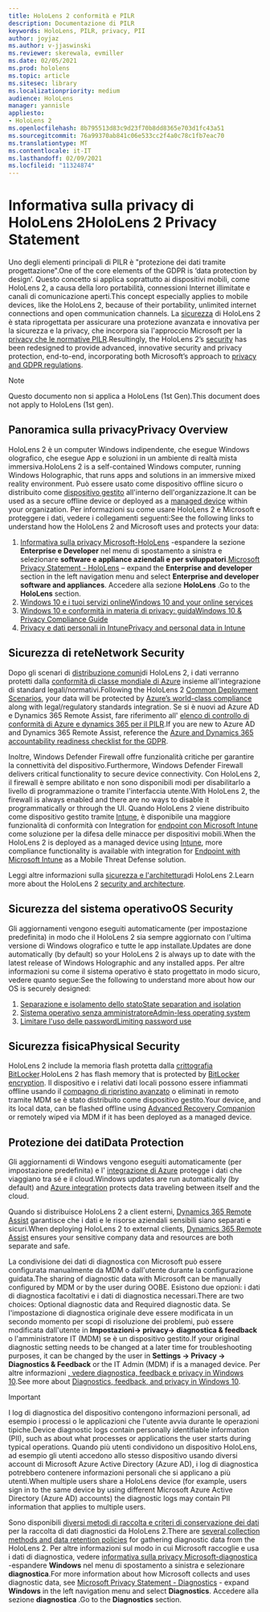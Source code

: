 ```yaml
---
title: HoloLens 2 conformità e PILR
description: Documentazione di PILR
keywords: HoloLens, PILR, privacy, PII
author: joyjaz
ms.author: v-jjaswinski
ms.reviewer: skerewala, evmiller
ms.date: 02/05/2021
ms.prod: hololens
ms.topic: article
ms.sitesec: library
ms.localizationpriority: medium
audience: HoloLens
manager: yannisle
appliesto:
- HoloLens 2
ms.openlocfilehash: 8b795513d83c9d23f70b8dd8365e703d1fc43a51
ms.sourcegitcommit: 76a99370ab841c06e533cc2f4a0c78c1fb7eac70
ms.translationtype: MT
ms.contentlocale: it-IT
ms.lasthandoff: 02/09/2021
ms.locfileid: "11324874"
---
```

# <span data-ttu-id="a0319-104">Informativa sulla privacy di HoloLens 2</span><span class="sxs-lookup"><span data-stu-id="a0319-104">HoloLens 2 Privacy Statement</span></span>

<span data-ttu-id="a0319-105">Uno degli elementi principali di PILR è "protezione dei dati tramite progettazione".</span><span class="sxs-lookup"><span data-stu-id="a0319-105">One of the core elements of the GDPR is ‘data protection by design’.</span></span> <span data-ttu-id="a0319-106">Questo concetto si applica soprattutto ai dispositivi mobili, come HoloLens 2, a causa della loro portabilità, connessioni Internet illimitate e canali di comunicazione aperti.</span><span class="sxs-lookup"><span data-stu-id="a0319-106">This concept especially applies to mobile devices, like the HoloLens 2, because of their portability, unlimited internet connections and open communication channels.</span></span> <span data-ttu-id="a0319-107">La [sicurezza](https://docs.microsoft.com/hololens/security-architecture) di HoloLens 2 è stata riprogettata per assicurare una protezione avanzata e innovativa per la sicurezza e la privacy, che incorpora sia l'approccio Microsoft per la [privacy che le normative PILR](https://privacy.microsoft.com/).</span><span class="sxs-lookup"><span data-stu-id="a0319-107">Resultingly, the HoloLens 2’s [security](https://docs.microsoft.com/hololens/security-architecture) has been redesigned to provide advanced, innovative security and privacy protection, end-to-end, incorporating both Microsoft’s approach to [privacy and GDPR regulations](https://privacy.microsoft.com/).</span></span>

 >[!NOTE]
> <span data-ttu-id="a0319-108">Questo documento non si applica a HoloLens (1st Gen).</span><span class="sxs-lookup"><span data-stu-id="a0319-108">This document does not apply to HoloLens (1st gen).</span></span>

## <span data-ttu-id="a0319-109">Panoramica sulla privacy</span><span class="sxs-lookup"><span data-stu-id="a0319-109">Privacy Overview</span></span>

<span data-ttu-id="a0319-110">HoloLens 2 è un computer Windows indipendente, che esegue Windows olografico, che esegue App e soluzioni in un ambiente di realtà mista immersiva.</span><span class="sxs-lookup"><span data-stu-id="a0319-110">HoloLens 2 is a self-contained Windows computer, running Windows Holographic, that runs apps and solutions in an immersive mixed reality environment.</span></span> <span data-ttu-id="a0319-111">Può essere usato come dispositivo offline sicuro o distribuito come [dispositivo gestito](https://docs.microsoft.com/mem/intune/fundamentals/windows-holographic-for-business) all'interno dell'organizzazione.</span><span class="sxs-lookup"><span data-stu-id="a0319-111">It can be used as a secure offline device or deployed as a [managed device](https://docs.microsoft.com/mem/intune/fundamentals/windows-holographic-for-business) within your organization.</span></span> <span data-ttu-id="a0319-112">Per informazioni su come usare HoloLens 2 e Microsoft e proteggere i dati, vedere i collegamenti seguenti:</span><span class="sxs-lookup"><span data-stu-id="a0319-112">See the following links to understand how the HoloLens 2 and Microsoft uses and protects your data:</span></span>
1. <span data-ttu-id="a0319-113">[Informativa sulla privacy Microsoft-HoloLens](https://privacy.microsoft.com/privacystatement) -espandere la sezione **Enterprise e Developer** nel menu di spostamento a sinistra e selezionare **software e appliance aziendali e per sviluppatori**.</span><span class="sxs-lookup"><span data-stu-id="a0319-113">[Microsoft Privacy Statement - HoloLens](https://privacy.microsoft.com/privacystatement) – expand the **Enterprise and developer** section in the left navigation menu and select **Enterprise and developer software and appliances**.</span></span> <span data-ttu-id="a0319-114">Accedere alla sezione **HoloLens** .</span><span class="sxs-lookup"><span data-stu-id="a0319-114">Go to the **HoloLens** section.</span></span>
2.  [<span data-ttu-id="a0319-115">Windows 10 e i tuoi servizi online</span><span class="sxs-lookup"><span data-stu-id="a0319-115">Windows 10 and your online services</span></span>](https://privacy.microsoft.com/windows10privacy)
3.  [<span data-ttu-id="a0319-116">Windows 10 e conformità in materia di privacy: guida</span><span class="sxs-lookup"><span data-stu-id="a0319-116">Windows 10 & Privacy Compliance Guide</span></span>](https://docs.microsoft.com/windows/privacy/windows-10-and-privacy-compliance)
4.  [<span data-ttu-id="a0319-117">Privacy e dati personali in Intune</span><span class="sxs-lookup"><span data-stu-id="a0319-117">Privacy and personal data in Intune</span></span>](https://docs.microsoft.com/mem/intune/protect/privacy-personal-data)

## <span data-ttu-id="a0319-118">Sicurezza di rete</span><span class="sxs-lookup"><span data-stu-id="a0319-118">Network Security</span></span>
<span data-ttu-id="a0319-119">Dopo gli scenari di [distribuzione comuni](https://docs.microsoft.com/hololens/common-scenarios)di HoloLens 2, i dati verranno protetti dalla [conformità di classe mondiale di Azure](https://docs.microsoft.com/azure/compliance/) insieme all'integrazione di standard legali/normativi.</span><span class="sxs-lookup"><span data-stu-id="a0319-119">Following the HoloLens 2 [Common Deployment Scenarios](https://docs.microsoft.com/hololens/common-scenarios), your data will be protected by [Azure’s world-class compliance](https://docs.microsoft.com/azure/compliance/) along with legal/regulatory standards integration.</span></span> <span data-ttu-id="a0319-120">Se si è nuovi ad Azure AD e Dynamics 365 Remote Assist, fare riferimento all' [elenco di controllo di conformità di Azure e dynamics 365 per il PILR](https://docs.microsoft.com/compliance/regulatory/gdpr-arc-azure-dynamics).</span><span class="sxs-lookup"><span data-stu-id="a0319-120">If you are new to Azure AD and Dynamics 365 Remote Assist, reference the [Azure and Dynamics 365 accountability readiness checklist for the GDPR](https://docs.microsoft.com/compliance/regulatory/gdpr-arc-azure-dynamics).</span></span>

<span data-ttu-id="a0319-121">Inoltre, Windows Defender Firewall offre funzionalità critiche per garantire la connettività del dispositivo.</span><span class="sxs-lookup"><span data-stu-id="a0319-121">Furthermore, Windows Defender Firewall delivers critical functionality to secure device connectivity.</span></span> <span data-ttu-id="a0319-122">Con HoloLens 2, il firewall è sempre abilitato e non sono disponibili modi per disabilitarlo a livello di programmazione o tramite l'interfaccia utente.</span><span class="sxs-lookup"><span data-stu-id="a0319-122">With HoloLens 2, the firewall is always enabled and there are no ways to disable it programmatically or through the UI.</span></span> <span data-ttu-id="a0319-123">Quando HoloLens 2 viene distribuito come dispositivo gestito tramite [Intune](https://docs.microsoft.com/mem/intune/protect/device-compliance-get-started), è disponibile una maggiore funzionalità di conformità con Integration for [endpoint con Microsoft Intune](https://docs.microsoft.com/mem/intune/protect/advanced-threat-protection) come soluzione per la difesa delle minacce per dispositivi mobili.</span><span class="sxs-lookup"><span data-stu-id="a0319-123">When the HoloLens 2 is deployed as a managed device using [Intune](https://docs.microsoft.com/mem/intune/protect/device-compliance-get-started), more compliance functionality is available with integration for [Endpoint with Microsoft Intune](https://docs.microsoft.com/mem/intune/protect/advanced-threat-protection) as a Mobile Threat Defense solution.</span></span> 

<span data-ttu-id="a0319-124">Leggi altre informazioni sulla [sicurezza e l'architettura](https://docs.microsoft.com/hololens/security-architecture)di HoloLens 2.</span><span class="sxs-lookup"><span data-stu-id="a0319-124">Learn more about the HoloLens 2 [security and architecture](https://docs.microsoft.com/hololens/security-architecture).</span></span>

## <span data-ttu-id="a0319-125">Sicurezza del sistema operativo</span><span class="sxs-lookup"><span data-stu-id="a0319-125">OS Security</span></span>
<span data-ttu-id="a0319-126">Gli aggiornamenti vengono eseguiti automaticamente (per impostazione predefinita) in modo che il HoloLens 2 sia sempre aggiornato con l'ultima versione di Windows olografico e tutte le app installate.</span><span class="sxs-lookup"><span data-stu-id="a0319-126">Updates are done automatically (by default) so your HoloLens 2 is always up to date with the latest release of Windows Holographic and any installed apps.</span></span> <span data-ttu-id="a0319-127">Per altre informazioni su come il sistema operativo è stato progettato in modo sicuro, vedere quanto segue:</span><span class="sxs-lookup"><span data-stu-id="a0319-127">See the following to understand more about how our OS is securely designed:</span></span>
1. [<span data-ttu-id="a0319-128">Separazione e isolamento dello stato</span><span class="sxs-lookup"><span data-stu-id="a0319-128">State separation and isolation</span></span>](https://docs.microsoft.com/hololens/security-state-separation-isolation)
1. [<span data-ttu-id="a0319-129">Sistema operativo senza amministratore</span><span class="sxs-lookup"><span data-stu-id="a0319-129">Admin-less operating system</span></span>](https://docs.microsoft.com/hololens/security-adminless-os)
1. [<span data-ttu-id="a0319-130">Limitare l'uso delle password</span><span class="sxs-lookup"><span data-stu-id="a0319-130">Limiting password use</span></span>](https://docs.microsoft.com/hololens/security-limiting-password-use)

## <span data-ttu-id="a0319-131">Sicurezza fisica</span><span class="sxs-lookup"><span data-stu-id="a0319-131">Physical Security</span></span>
<span data-ttu-id="a0319-132">HoloLens 2 include la memoria flash protetta dalla [crittografia BitLocker](https://docs.microsoft.com/hololens/security-encryption-data-protection).</span><span class="sxs-lookup"><span data-stu-id="a0319-132">HoloLens 2 has flash memory that is protected by [BitLocker encryption](https://docs.microsoft.com/hololens/security-encryption-data-protection).</span></span> <span data-ttu-id="a0319-133">Il dispositivo e i relativi dati locali possono essere infiammati offline usando il [compagno di ripristino avanzato](https://www.microsoft.com/p/advanced-recovery-companion/9p74z35sfrs8#activetab=pivot:overviewtab) o eliminati in remoto tramite MDM se è stato distribuito come dispositivo gestito.</span><span class="sxs-lookup"><span data-stu-id="a0319-133">Your device, and its local data, can be flashed offline using [Advanced Recovery Companion](https://www.microsoft.com/p/advanced-recovery-companion/9p74z35sfrs8#activetab=pivot:overviewtab) or remotely wiped via MDM if it has been deployed as a managed device.</span></span>

## <span data-ttu-id="a0319-134">Protezione dei dati</span><span class="sxs-lookup"><span data-stu-id="a0319-134">Data Protection</span></span>
<span data-ttu-id="a0319-135">Gli aggiornamenti di Windows vengono eseguiti automaticamente (per impostazione predefinita) e l' [integrazione di Azure](https://docs.microsoft.com/hololens/security-encryption-data-protection#Azure-integration) protegge i dati che viaggiano tra sé e il cloud.</span><span class="sxs-lookup"><span data-stu-id="a0319-135">Windows updates are run automatically (by default) and [Azure integration](https://docs.microsoft.com/hololens/security-encryption-data-protection#Azure-integration) protects data traveling between itself and the cloud.</span></span> 

<span data-ttu-id="a0319-136">Quando si distribuisce HoloLens 2 a client esterni, [Dynamics 365 Remote Assist](https://docs.microsoft.com/hololens/hololens2-deployment-guide) garantisce che i dati e le risorse aziendali sensibili siano separati e sicuri.</span><span class="sxs-lookup"><span data-stu-id="a0319-136">When deploying HoloLens 2 to external clients, [Dynamics 365 Remote Assist](https://docs.microsoft.com/hololens/hololens2-deployment-guide) ensures your sensitive company data and resources are both separate and safe.</span></span> 

<span data-ttu-id="a0319-137">La condivisione dei dati di diagnostica con Microsoft può essere configurata manualmente da MDM o dall'utente durante la configurazione guidata.</span><span class="sxs-lookup"><span data-stu-id="a0319-137">The sharing of diagnostic data with Microsoft can be manually configured by MDM or by the user during OOBE.</span></span> <span data-ttu-id="a0319-138">Esistono due opzioni: i dati di diagnostica facoltativi e i dati di diagnostica necessari.</span><span class="sxs-lookup"><span data-stu-id="a0319-138">There are two choices: Optional diagnostic data and Required diagnostic data.</span></span> <span data-ttu-id="a0319-139">Se l'impostazione di diagnostica originale deve essere modificata in un secondo momento per scopi di risoluzione dei problemi, può essere modificata dall'utente in **Impostazioni-> privacy-> diagnostica & feedback** o l'amministratore IT (MDM) se è un dispositivo gestito.</span><span class="sxs-lookup"><span data-stu-id="a0319-139">If your original diagnostic setting needs to be changed at a later time for troubleshooting purposes, it can be changed by the user in **Settings -> Privacy -> Diagnostics & Feedback** or the IT Admin (MDM) if is a managed device.</span></span> <span data-ttu-id="a0319-140">Per altre informazioni [, vedere diagnostica, feedback e privacy in Windows 10](https://support.microsoft.com/windows/diagnostics-feedback-and-privacy-in-windows-10-28808a2b-a31b-dd73-dcd3-4559a5199319).</span><span class="sxs-lookup"><span data-stu-id="a0319-140">See more about [Diagnostics, feedback, and privacy in Windows 10](https://support.microsoft.com/windows/diagnostics-feedback-and-privacy-in-windows-10-28808a2b-a31b-dd73-dcd3-4559a5199319).</span></span>

> [!Important]
> <span data-ttu-id="a0319-141">I log di diagnostica del dispositivo contengono informazioni personali, ad esempio i processi o le applicazioni che l'utente avvia durante le operazioni tipiche.</span><span class="sxs-lookup"><span data-stu-id="a0319-141">Device diagnostic logs contain personally identifiable information (PII), such as about what processes or applications the user starts during typical operations.</span></span> <span data-ttu-id="a0319-142">Quando più utenti condividono un dispositivo HoloLens, ad esempio gli utenti accedono allo stesso dispositivo usando diversi account di Microsoft Azure Active Directory (Azure AD), i log di diagnostica potrebbero contenere informazioni personali che si applicano a più utenti.</span><span class="sxs-lookup"><span data-stu-id="a0319-142">When multiple users share a HoloLens device (for example, users sign in to the same device by using different Microsoft Azure Active Directory (Azure AD) accounts) the diagnostic logs may contain PII information that applies to multiple users.</span></span>

 

<span data-ttu-id="a0319-143">Sono disponibili [diversi metodi di raccolta e criteri di conservazione dei dati](https://docs.microsoft.com/hololens/hololens-diagnostic-logs) per la raccolta di dati diagnostici da HoloLens 2.</span><span class="sxs-lookup"><span data-stu-id="a0319-143">There are [several collection methods and data retention policies](https://docs.microsoft.com/hololens/hololens-diagnostic-logs) for gathering diagnostic data from the HoloLens 2.</span></span>  <span data-ttu-id="a0319-144">Per altre informazioni sul modo in cui Microsoft raccoglie e usa i dati di diagnostica, vedere [informativa sulla privacy Microsoft-diagnostica](https://privacy.microsoft.com/privacystatement) -espandere **Windows** nel menu di spostamento a sinistra e selezionare **diagnostica**.</span><span class="sxs-lookup"><span data-stu-id="a0319-144">For more information about how Microsoft collects and uses diagnostic data, see [Microsoft Privacy Statement - Diagnostics](https://privacy.microsoft.com/privacystatement) - expand **Windows** in the left navigation menu and select **Diagnostics**.</span></span> <span data-ttu-id="a0319-145">Accedere alla sezione **diagnostica** .</span><span class="sxs-lookup"><span data-stu-id="a0319-145">Go to the **Diagnostics** section.</span></span>
